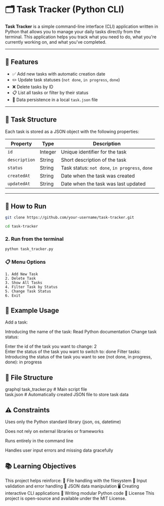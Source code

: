 # 🗂️ Task Tracker (Python CLI)

**Task Tracker** is a simple command-line interface (CLI) application written in Python that allows you to manage your daily tasks directly from the terminal. This application helps you track what you need to do, what you're currently working on, and what you've completed.

---

## 📌 Features

- ✅ Add new tasks with automatic creation date
- ✏️ Update task statuses (`not done`, `in progress`, `done`)
- ❌ Delete tasks by ID
- 📋 List all tasks or filter by their status
- 💾 Data persistence in a local `task.json` file

---

## 🧱 Task Structure

Each task is stored as a JSON object with the following properties:

| Property     | Type     | Description                                 |
|--------------|----------|---------------------------------------------|
| `id`         | Integer  | Unique identifier for the task              |
| `description`| String   | Short description of the task               |
| `status`     | String   | Task status: `not done`, `in progress`, `done` |
| `createdAt`  | String   | Date when the task was created              |
| `updatedAt`  | String   | Date when the task was last updated         |

---

## 🚀 How to Run
```bash
git clone https://github.com/your-username/task-tracker.git
```
```bash
cd task-tracker
```

### 2. Run from the terminal

```bash
python task_tracker.py
```
### 📋 Menu Options

```text
1. Add New Task  
2. Delete Task  
3. Show All Tasks  
4. Filter Task by Status  
5. Change Task Status  
6. Exit
```

## 🧪 Example Usage
Add a task:

Introducing the name of the task: Read Python documentation
Change task status:


Enter the id of the task you want to change: 2  
Enter the status of the task you want to switch to: done
Filter tasks:
Introducing the status of the task you want to see (not done, in progress, done): in progress

## 📁 File Structure
graphql
task_tracker.py   # Main script file  
task.json         # Automatically created JSON file to store task data

## ⚠️ Constraints
Uses only the Python standard library (json, os, datetime)

Does not rely on external libraries or frameworks

Runs entirely in the command line

Handles user input errors and missing data gracefully

## 📚 Learning Objectives

This project helps reinforce:
📂 File handling with the filesystem
🧪 Input validation and error handling
🧾 JSON data manipulation
🖥️ Creating interactive CLI applications
🧱 Writing modular Python code
📝 License
This project is open-source and available under the MIT License.
